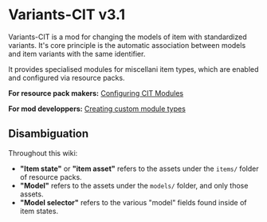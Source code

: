 # Variants-CIT v3.1

Variants-CIT is a mod for changing the models of item with standardized variants.
It's core principle is the automatic association between models and item variants with the same identifier.

It provides specialised modules for miscellani item types, which are enabled and configured via resource packs.

**For resource pack makers:** [Configuring CIT Modules](Module-Configuration)

**For mod developpers:** [Creating custom module types](Custom-Module-Types)

## Disambiguation
Throughout this wiki:

- **"Item state"** or **"item asset"** refers to the assets under the `items/` folder of resource packs.
- **"Model"** refers to the assets under the `models/` folder, and only those assets.
- **"Model selector"** refers to the various "model" fields found inside of item states.
